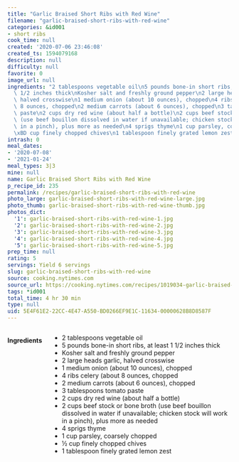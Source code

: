 ```yaml
---
title: "Garlic Braised Short Ribs with Red Wine"
filename: "garlic-braised-short-ribs-with-red-wine"
categories: &id001
- short ribs
cook_time: null
created: '2020-07-06 23:46:08'
created_ts: 1594079168
description: null
difficulty: null
favorite: 0
image_url: null
ingredients: "2 tablespoons vegetable oil\n5 pounds bone-in short ribs, at least 1\
  \ 1/2 inches thick\nKosher salt and freshly ground pepper\n2 large heads garlic,\
  \ halved crosswise\n1 medium onion (about 10 ounces), chopped\n4 ribs celery (about\
  \ 8 ounces, chopped\n2 medium carrots (about 6 ounces), chopped\n3 tablespoons tomato\
  \ paste\n2 cups dry red wine (about half a bottle)\n2 cups beef stock or bone broth\
  \ (use beef bouillon dissolved in water if unavailable; chicken stock will work\
  \ in a pinch), plus more as needed\n4 sprigs thyme\n1 cup parsley, coarsely chopped\n\
  \xBD cup finely chopped chives\n1 tablespoon finely grated lemon zest"
intrash: 0
meal_dates:
- '2020-07-08'
- '2021-01-24'
meal_types: 3|3
mine: null
name: Garlic Braised Short Ribs with Red Wine
p_recipe_id: 235
permalink: /recipes/garlic-braised-short-ribs-with-red-wine
photo_large: garlic-braised-short-ribs-with-red-wine-large.jpg
photo_thumb: garlic-braised-short-ribs-with-red-wine-thumb.jpg
photos_dict:
  '1': garlic-braised-short-ribs-with-red-wine-1.jpg
  '2': garlic-braised-short-ribs-with-red-wine-2.jpg
  '3': garlic-braised-short-ribs-with-red-wine-3.jpg
  '4': garlic-braised-short-ribs-with-red-wine-4.jpg
  '5': garlic-braised-short-ribs-with-red-wine-5.jpg
prep_time: null
rating: 5
servings: Yield 6 servings
slug: garlic-braised-short-ribs-with-red-wine
source: cooking.nytimes.com
source_url: https://cooking.nytimes.com/recipes/1019034-garlic-braised-short-ribs-with-red-wine?action=click&module=Global%20Search%20Recipe%20Card&pgType=search&rank=9
tags: *id001
total_time: 4 hr 30 min
type: null
uid: 5E4F61E2-22CC-4E47-A550-BD0266EF9E1C-11634-00000628B8D8587F
---
```

<div class="large-8 medium-7 columns" id="writeup">	</div><!-- #writeup -->
</div><!-- #row-one -->
<div class="row" id="row-two">	<div class="medium-4 small-5 columns" id="ingredients"><h4>Ingredients</h4><div class="box box-ingredients content"><ul>
<li>2 tablespoons vegetable oil</li>
<li>5 pounds bone-in short ribs, at least 1 1/2 inches thick</li>
<li>Kosher salt and freshly ground pepper</li>
<li>2 large heads garlic, halved crosswise</li>
<li>1 medium onion (about 10 ounces), chopped</li>
<li>4 ribs celery (about 8 ounces, chopped</li>
<li>2 medium carrots (about 6 ounces), chopped</li>
<li>3 tablespoons tomato paste</li>
<li>2 cups dry red wine (about half a bottle)</li>
<li>2 cups beef stock or bone broth (use beef bouillon dissolved in water if unavailable; chicken stock will work in a pinch), plus more as needed</li>
<li>4 sprigs thyme</li>
<li>1 cup parsley, coarsely chopped</li>
<li>½ cup finely chopped chives</li>
<li>1 tablespoon finely grated lemon zest</li>
</ul>
</div>	</div>	<div class="medium-6 small-7 columns" id="directions">	</div>